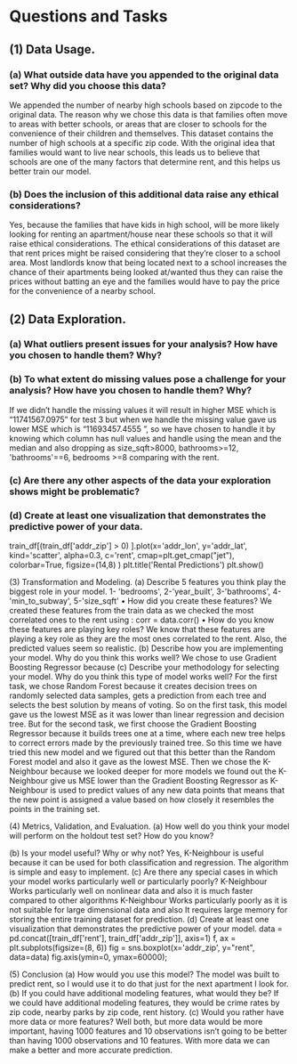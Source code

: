 # Questions and Tasks
## (1) Data Usage.
### (a) What outside data have you appended to the original data set? Why did you choose this data?
We appended the number of nearby high schools based on zipcode to the original data. The reason why we chose this data is that families often move to areas with better schools, or areas that are closer to schools for the convenience of their children and themselves. This dataset contains the number of high schools at a specific zip code. With the original idea that families would want to live near schools, this leads us to believe that schools are one of the many factors that determine rent, and this helps us better train our model.
### (b) Does the inclusion of this additional data raise any ethical considerations?
Yes, because the families that have kids in high school, will be more likely looking for renting an apartment/house near these schools so that it will raise ethical considerations. The ethical considerations of this dataset are that rent prices might be raised considering that they’re closer to a school area. Most landlords know that being located next to a school increases the chance of their apartments being looked at/wanted thus they can raise the prices without batting an eye and the families would have to pay the price for the convenience of a nearby school.
## (2) Data Exploration.
### (a) What outliers present issues for your analysis? How have you chosen to handle them? Why?
### (b) To what extent do missing values pose a challenge for your analysis? How have you chosen to handle them? Why?
If we didn’t handle the missing values it will result in higher MSE which is “11741567.0975” for test 3 but when we handle the missing value gave us lower MSE which is “11693457.4555 ”, so we have chosen to handle it by knowing which column has null values and handle using the mean and the median and also dropping as size_sqft>8000,  bathrooms>=12, 'bathrooms'==6, bedrooms >=8 comparing with the rent.
### (c) Are there any other aspects of the data your exploration shows might be problematic?
### (d) Create at least one visualization that demonstrates the predictive power of your data.
train_df[(train_df['addr_zip'] > 0) ].plot(x='addr_lon', y='addr_lat', kind='scatter', alpha=0.3, c='rent', cmap=plt.get_cmap("jet"), colorbar=True, figsize=(14,8) )
plt.title('Rental Predictions')
plt.show()

 
(3) Transformation and Modeling.
(a) Describe 5 features you think play the biggest role in your model.
1- 'bedrooms', 
2-'year_built', 
3-'bathrooms', 
4-'min_to_subway', 
5-'size_sqft'
• How did you create these features?
We created these features from the train data as we checked the most correlated ones to the rent using :
corr = data.corr()
• How do you know these features are playing key roles?
We know that these features are playing a key role as they are the most ones correlated to the rent. Also, the predicted values seem so realistic.
(b) Describe how you are implementing your model. Why do you think this works well?
We chose to use Gradient Boosting Regressor because 
(c) Describe your methodology for selecting your model. Why do you think this type of model works well?
For the first task, we chose Random Forest because it creates decision trees on randomly selected data samples, gets a prediction from each tree and selects the best solution by means of voting. So on the first task, this model gave us the lowest MSE as it was lower than linear regression and decision tree.
But for the second task, we first choose the Gradient Boosting Regressor because it builds trees one at a time, where each new tree helps to correct errors made by the previously trained tree. So this time we have tried this new model and we figured out that this better than the Random Forest model and also it gave as the lowest MSE.
Then we chose the  K-Neighbour because we looked deeper for more models we found out the K-Neighbour give us MSE lower than the Gradient Boosting Regressor as K-Neighbour is used to predict values of any new data points that means that the new point is assigned a value based on how closely it resembles the points in the training set.
 
(4) Metrics, Validation, and Evaluation.
(a) How well do you think your model will perform on the holdout test set? How do you know?
 
(b) Is your model useful? Why or why not?
Yes, K-Neighbour is useful because it can be used for both classification and regression. The algorithm is simple and easy to implement.
(c) Are there any special cases in which your model works particularly well or particularly poorly?
K-Neighbour Works particularly well on nonlinear data and also it is much faster compared to other algorithms
K-Neighbour Works particularly poorly as it is not suitable for large dimensional data and also It requires large memory for storing the entire training dataset for prediction.
(d) Create at least one visualization that demonstrates the predictive power of your model.
data = pd.concat([train_df['rent'], train_df['addr_zip']], axis=1)
f, ax = plt.subplots(figsize=(8, 6))
fig = sns.boxplot(x='addr_zip', y="rent", data=data)
fig.axis(ymin=0, ymax=60000);

 
(5) Conclusion
(a) How would you use this model?
The model was built to predict rent, so I would use it to do that just for the next apartment I look for.
(b) If you could have additional modeling features, what would they be?
If we could have additional modeling features, they would be crime rates by zip code, nearby parks by zip code, rent history.
(c) Would you rather have more data or more features?
Well both, but more data would be more important, having 1000 features and 10 observations isn’t going to be better than having 1000 observations and 10 features. With more data we can make a better and more accurate prediction.
 
 
 
 
 
 

